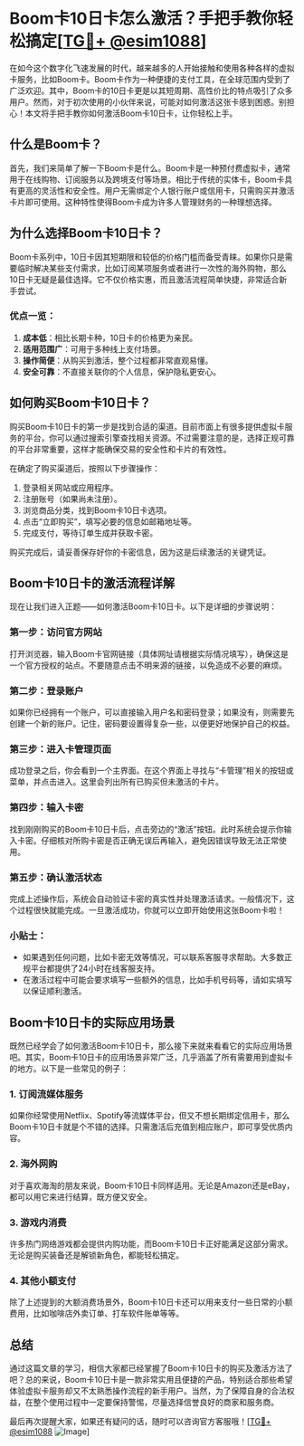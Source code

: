 # Boom卡10日卡怎么激活？手把手教你轻松搞定[[TG💪+ @esim1088](https://t.me/s/esim1088)]

在如今这个数字化飞速发展的时代，越来越多的人开始接触和使用各种各样的虚拟卡服务，比如Boom卡。Boom卡作为一种便捷的支付工具，在全球范围内受到了广泛欢迎。其中，Boom卡的10日卡更是以其短周期、高性价比的特点吸引了众多用户。然而，对于初次使用的小伙伴来说，可能对如何激活这张卡感到困惑。别担心！本文将手把手教你如何激活Boom卡10日卡，让你轻松上手。

## 什么是Boom卡？

首先，我们来简单了解一下Boom卡是什么。Boom卡是一种预付费虚拟卡，通常用于在线购物、订阅服务以及跨境支付等场景。相比于传统的实体卡，Boom卡具有更高的灵活性和安全性。用户无需绑定个人银行账户或信用卡，只需购买并激活卡片即可使用。这种特性使得Boom卡成为许多人管理财务的一种理想选择。

## 为什么选择Boom卡10日卡？

Boom卡系列中，10日卡因其短期限和较低的价格门槛而备受青睐。如果你只是需要临时解决某些支付需求，比如订阅某项服务或者进行一次性的海外购物，那么10日卡无疑是最佳选择。它不仅价格实惠，而且激活流程简单快捷，非常适合新手尝试。

### 优点一览：
1. **成本低**：相比长期卡种，10日卡的价格更为亲民。
2. **适用范围广**：可用于多种线上支付场景。
3. **操作简便**：从购买到激活，整个过程都非常直观易懂。
4. **安全可靠**：不直接关联你的个人信息，保护隐私更安心。

## 如何购买Boom卡10日卡？

购买Boom卡10日卡的第一步是找到合适的渠道。目前市面上有很多提供虚拟卡服务的平台，你可以通过搜索引擎查找相关资源。不过需要注意的是，选择正规可靠的平台非常重要，这样才能确保交易的安全性和卡片的有效性。

在确定了购买渠道后，按照以下步骤操作：
1. 登录相关网站或应用程序。
2. 注册账号（如果尚未注册）。
3. 浏览商品分类，找到Boom卡10日卡选项。
4. 点击“立即购买”，填写必要的信息如邮箱地址等。
5. 完成支付，等待订单生成并获取卡密。

购买完成后，请妥善保存好你的卡密信息，因为这是后续激活的关键凭证。

## Boom卡10日卡的激活流程详解

现在让我们进入正题——如何激活Boom卡10日卡。以下是详细的步骤说明：

### 第一步：访问官方网站
打开浏览器，输入Boom卡官网链接（具体网址请根据实际情况填写），确保这是一个官方授权的站点。不要随意点击不明来源的链接，以免造成不必要的麻烦。

### 第二步：登录账户
如果你已经拥有一个账户，可以直接输入用户名和密码登录；如果没有，则需要先创建一个新的账户。记住，密码要设置得复杂一些，以便更好地保护自己的权益。

### 第三步：进入卡管理页面
成功登录之后，你会看到一个主界面。在这个界面上寻找与“卡管理”相关的按钮或菜单，并点击进入。这里会列出所有已购买但未激活的卡片。

### 第四步：输入卡密
找到刚刚购买的Boom卡10日卡后，点击旁边的“激活”按钮。此时系统会提示你输入卡密。仔细核对所购卡密是否正确无误后再输入，避免因错误导致无法正常使用。

### 第五步：确认激活状态
完成上述操作后，系统会自动验证卡密的真实性并处理激活请求。一般情况下，这个过程很快就能完成。一旦激活成功，你就可以立即开始使用这张Boom卡啦！

### 小贴士：
- 如果遇到任何问题，比如卡密无效等情况，可以联系客服寻求帮助。大多数正规平台都提供了24小时在线客服支持。
- 在激活过程中可能会要求填写一些额外的信息，比如手机号码等，请如实填写以保证顺利激活。

## Boom卡10日卡的实际应用场景

既然已经学会了如何激活Boom卡10日卡，那么接下来就来看看它的实际应用场景吧。其实，Boom卡10日卡的应用场景非常广泛，几乎涵盖了所有需要用到虚拟卡的地方。以下是一些常见的例子：

### 1. 订阅流媒体服务
如果你经常使用Netflix、Spotify等流媒体平台，但又不想长期绑定信用卡，那么Boom卡10日卡就是个不错的选择。只需激活后充值到相应账户，即可享受优质内容。

### 2. 海外网购
对于喜欢海淘的朋友来说，Boom卡10日卡同样适用。无论是Amazon还是eBay，都可以用它来进行结算，既方便又安全。

### 3. 游戏内消费
许多热门网络游戏都会提供内购功能，而Boom卡10日卡正好能满足这部分需求。无论是购买装备还是解锁新角色，都能轻松搞定。

### 4. 其他小额支付
除了上述提到的大额消费场景外，Boom卡10日卡还可以用来支付一些日常的小额费用，比如咖啡店外卖订单、打车软件账单等等。

## 总结

通过这篇文章的学习，相信大家都已经掌握了Boom卡10日卡的购买及激活方法了吧？总的来说，Boom卡10日卡是一款非常实用且便捷的产品，特别适合那些希望体验虚拟卡服务却又不太熟悉操作流程的新手用户。当然，为了保障自身的合法权益，在整个使用过程中一定要保持警惕，尽量选择信誉良好的商家和服务商。

最后再次提醒大家，如果还有疑问的话，随时可以咨询官方客服哦！[[TG💪+ @esim1088](https://t.me/s/esim1088) ![Image](https://i.postimg.cc/4NQfJmqS/Snipaste-2025-05-13-00-14-12.png)]